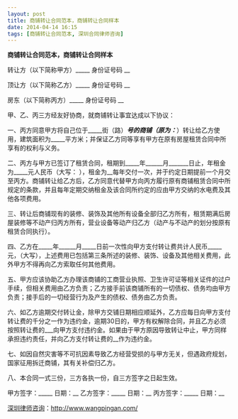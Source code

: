 ```yaml
---
layout: post
title: 商铺转让合同范本，商铺转让合同样本
date: 2014-04-14 16:15
tags: [商铺转让合同范本, 深圳合同律师咨询]
---
```

<strong>商铺转让合同范本，商铺转让合同样本</strong>

转让方（以下简称甲方）_____ 身份证号码 __

顶让方（以下简称乙方）_____ 身份证号码 __

房东（以下简称丙方）_____ 身份证号码 __

甲、乙、丙三方经友好协商，就商铺转让事宜达成以下协议：

一、丙方同意甲方将自己位于_____街（路）_____号的商铺（原为：_____）转让给乙方使用，建筑面积为_____平方米；并保证乙方同等享有甲方在原有房屋租赁合同中所享有的权利与义务。

二、丙方与甲方已签订了租赁合同，租期到_____年______月_______日止，年租金为_____元人民币（大写： ），租金为__每年交付一次，并于约定日期提前一个月交至丙方。商铺转让给乙方后，乙方同意代替甲方向丙方履行原有商铺租赁合同中所规定的条款，并且每年定期交纳租金及该合同所约定的应由甲方交纳的水电费及其他各项费用。

三、转让后商铺现有的装修、装饰及其他所有设备全部归乙方所有，租赁期满后房屋装修等不动产归丙方所有，营业设备等动产归乙方（动产与不动产的划分按原有租赁合同执行）。

四、乙方在_____年______月_____日前一次性向甲方支付转让费共计人民币_____元，（大写），上述费用已包括第三条所述的装修、装饰、设备及其他相关费用，此外甲方不得再向乙方索取任何其他费用。

五、甲方应该协助乙方办理该商铺的工商营业执照、卫生许可证等相关证件的过户手续，但相关费用由乙方负责；乙方接手前该商铺所有的一切债权、债务均由甲方负责；接手后的一切经营行为及产生的债权、债务由乙方负责。

六、如乙方逾期交付转让金，除甲方交铺日期相应顺延外，乙方应每日向甲方支付转让费的千分之一作为违约金，逾期30日的，甲方有权解除合同，并且乙方必须按照转让费的___向甲方支付违约金。如果由于甲方原因导致转让中止，甲方同样承担违约责任，并向乙方支付转让费的__作为违约金。

七、如因自然灾害等不可抗因素导致乙方经营受损的与甲方无关，但遇政府规划，国家征用拆迁商铺，其有关补偿归乙方。

八、本合同一式三份，三方各执一份，自三方签字之日起生效。

甲方签字：_____ 日期：__
乙方签字：_____ 日期：__
丙方签字：_____ 日期：__

<a href="http://www.wangpingan.com/">深圳律师咨询</a>：<a href="http://www.wangpingan.com/">http://www.wangpingan.com/</a>

